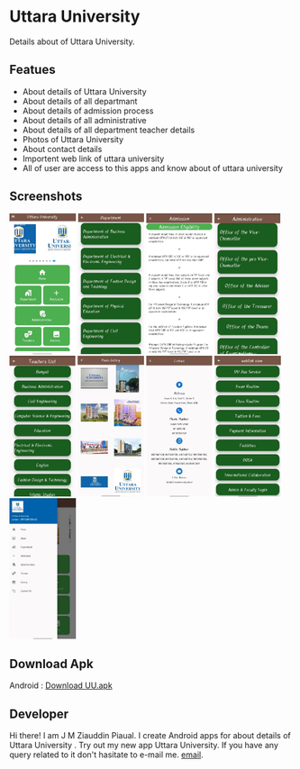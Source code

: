 # Uttara University

Details about of Uttara University.

## Featues

 - About details of Uttara University 
 - About details of all departmant 
 - About details of admission process
 - About details of all administrative
 - About details of all department teacher details
 - Photos of Uttara University
 - About contact details
 - Importent web link of uttara university
 - All of user are access to this apps and know about of uttara university


 ## Screenshots
 <img src="screenshots/details-1.jpg"
 height="250">
 <img src="screenshots/details-2.jpg"
 height="250">
  <img src="screenshots/details-3.jpg"
 height="250">
 <img src="screenshots/details-4.jpg"
 height="250">
  <img src="screenshots/details-5.jpg"
 height="250">
 <img src="screenshots/details-6.jpg"
 height="250">
  <img src="screenshots/details-7.jpg"
 height="250">
 <img src="screenshots/details-8.jpg"
 height="250">
  <img src="screenshots/details-9.jpg"
 height="250">

 ## Download Apk
  Android : [Download UU.apk](https://drive.google.com/file/d/1F9U7AoiUjt63b9FXN3STiUXX6lLzzwKW/view?usp=sharing)

 ## Developer 
 Hi there! I am J M Ziauddin Piaual. I create Android apps for about details of Uttara University . Try out my new app Uttara University. If you have any query related to it don't hasitate to e-mail me. [email](mailto:ziauddinpial01@gmail.com). 

